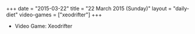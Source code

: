 +++
date = "2015-03-22"
title = "22 March 2015 (Sunday)"
layout = "daily-diet"
video-games = ["xeodrifter"]
+++


* Video Game: Xeodrifter